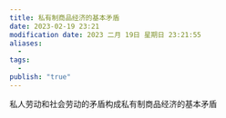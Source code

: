 ```yaml
---
title: 私有制商品经济的基本矛盾
date: 2023-02-19 23:21
modification date: 2023 二月 19日 星期日 23:21:55
aliases:
  - 
tags:
  - 
publish: "true"
---
```


私人劳动和社会劳动的矛盾构成私有制商品经济的基本矛盾
